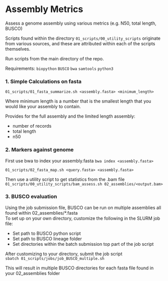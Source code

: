 # Assembly Metrics
Assess a genome assembly using various metrics (e.g. N50, total length, BUSCO)    

Scripts found within the directory `01_scripts/00_utility_scripts` originate from various sources, and these are attributed within each of the scripts themselves. 

Run scripts from the main directory of the repo.    

Requirements:
`biopython`
`BUSCO`
`bwa`
`samtools`
`python3`

### 1. Simple Calculations on fasta ###
`01_scripts/01_fasta_summarize.sh <assembly.fasta> <minimum_length>`   

Where minimum length is a number that is the smallest length that you would like your assembly to contain.   

Provides for the full assembly and the limited length assembly:     
* number of records
* total length
* n50 

### 2. Markers against genome ###
First use bwa to index your assembly.fasta
`bwa index <assembly.fasta>`

`01_scripts/02_fasta_map.sh <query.fasta> <assembly.fasta>`

Then use a utility script to get statistics from the .bam file    
`01_scripts/00_utility_scripts/bam_assess.sh 02_assemblies/<output.bam>`

### 3. BUSCO evaluation ###
Using the job submission file, BUSCO can be run on multiple assemblies all found within 02_assemblies/*.fasta    
To set up on your own directory, customize the following in the SLURM job file:      
* Set path to BUSCO python script    
* Set path to BUSCO lineage folder    
* Set directories within the batch submission top part of the job script

After customizing to your directory, submit the job script    
`sbatch 01_scripts/jobs/job_BUSCO_multiple.sh`

This will result in multiple BUSCO directories for each fasta file found in your 02_assemblies folder
